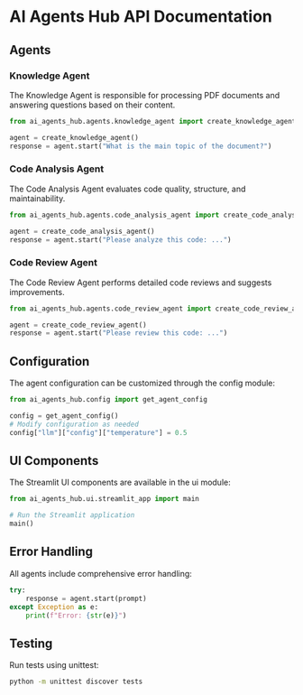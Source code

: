 # AI Agents Hub API Documentation

## Agents

### Knowledge Agent

The Knowledge Agent is responsible for processing PDF documents and answering questions based on their content.

```python
from ai_agents_hub.agents.knowledge_agent import create_knowledge_agent

agent = create_knowledge_agent()
response = agent.start("What is the main topic of the document?")
```

### Code Analysis Agent

The Code Analysis Agent evaluates code quality, structure, and maintainability.

```python
from ai_agents_hub.agents.code_analysis_agent import create_code_analysis_agent

agent = create_code_analysis_agent()
response = agent.start("Please analyze this code: ...")
```

### Code Review Agent

The Code Review Agent performs detailed code reviews and suggests improvements.

```python
from ai_agents_hub.agents.code_review_agent import create_code_review_agent

agent = create_code_review_agent()
response = agent.start("Please review this code: ...")
```

## Configuration

The agent configuration can be customized through the config module:

```python
from ai_agents_hub.config import get_agent_config

config = get_agent_config()
# Modify configuration as needed
config["llm"]["config"]["temperature"] = 0.5
```

## UI Components

The Streamlit UI components are available in the ui module:

```python
from ai_agents_hub.ui.streamlit_app import main

# Run the Streamlit application
main()
```

## Error Handling

All agents include comprehensive error handling:

```python
try:
    response = agent.start(prompt)
except Exception as e:
    print(f"Error: {str(e)}")
```

## Testing

Run tests using unittest:

```bash
python -m unittest discover tests
```
